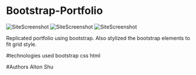 # Bootstrap-Portfolio
![SiteScreenshot](Bootstrap-Portfolio/images/bsPortfolio.png)
![SiteScreenshot](Bootstrap-Portfolio/images/bsAbout.png)
![SiteScreenshot](Bootstrap-Portfolio/images/bsContact.png)

Replicated portfolio using bootstrap. Also stylized the bootstrap elements to fit grid style.

#technologies used
bootstrap
css
html

#Authors
Alton Shu